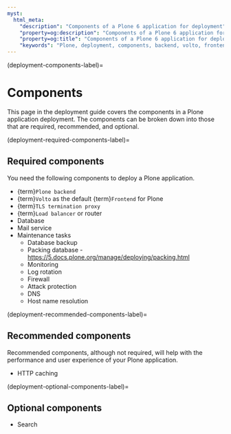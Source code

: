 ```yaml
---
myst:
  html_meta:
    "description": "Components of a Plone 6 application for deployment"
    "property=og:description": "Components of a Plone 6 application for deployment"
    "property=og:title": "Components of a Plone 6 application for deployment"
    "keywords": "Plone, deployment, components, backend, volto, frontend, TLS termination proxy, load balancer, router, database, mail service, optimization, maintenance"
---
```


(deployment-components-label)=

# Components

This page in the deployment guide covers the components in a Plone application deployment.
The components can be broken down into those that are required, recommended, and optional.


(deployment-required-components-label)=

## Required components

You need the following components to deploy a Plone application.

-   {term}`Plone backend`
-   {term}`Volto` as the default {term}`Frontend` for Plone
-   {term}`TLS termination proxy`
-   {term}`Load balancer` or router
-   Database
-   Mail service
-   Maintenance tasks
    -   Database backup
    -   Packing database - https://5.docs.plone.org/manage/deploying/packing.html
    -   Monitoring
    -   Log rotation
    -   Firewall
    -   Attack protection
    -   DNS
    -   Host name resolution


(deployment-recommended-components-label)=

## Recommended components

Recommended components, although not required, will help with the performance and user experience of your Plone application.

-   HTTP caching


(deployment-optional-components-label)=

## Optional components

-   Search

